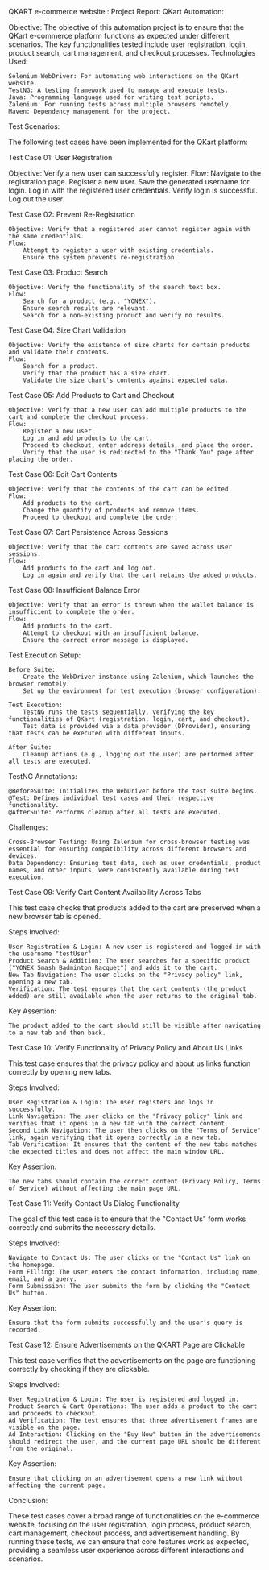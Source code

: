 QKART e-commerce website :
Project Report: QKart Automation:

Objective:
The objective of this automation project is to ensure that the QKart e-commerce platform functions as expected under different scenarios. The key functionalities tested include user registration, login, product search, cart management, and checkout processes.
Technologies Used:

    Selenium WebDriver: For automating web interactions on the QKart website.
    TestNG: A testing framework used to manage and execute tests.
    Java: Programming language used for writing test scripts.
    Zalenium: For running tests across multiple browsers remotely.
    Maven: Dependency management for the project.

Test Scenarios:

The following test cases have been implemented for the QKart platform:

Test Case 01: User Registration

  Objective: Verify a new user can successfully register.
    Flow:
        Navigate to the registration page.
        Register a new user.
        Save the generated username for login.
        Log in with the registered user credentials.
        Verify login is successful.
        Log out the user.

Test Case 02: Prevent Re-Registration

    Objective: Verify that a registered user cannot register again with the same credentials.
    Flow:
        Attempt to register a user with existing credentials.
        Ensure the system prevents re-registration.

Test Case 03: Product Search

    Objective: Verify the functionality of the search text box.
    Flow:
        Search for a product (e.g., "YONEX").
        Ensure search results are relevant.
        Search for a non-existing product and verify no results.

Test Case 04: Size Chart Validation

    Objective: Verify the existence of size charts for certain products and validate their contents.
    Flow:
        Search for a product.
        Verify that the product has a size chart.
        Validate the size chart's contents against expected data.

Test Case 05: Add Products to Cart and Checkout

    Objective: Verify that a new user can add multiple products to the cart and complete the checkout process.
    Flow:
        Register a new user.
        Log in and add products to the cart.
        Proceed to checkout, enter address details, and place the order.
        Verify that the user is redirected to the "Thank You" page after placing the order.

Test Case 06: Edit Cart Contents

    Objective: Verify that the contents of the cart can be edited.
    Flow:
        Add products to the cart.
        Change the quantity of products and remove items.
        Proceed to checkout and complete the order.

Test Case 07: Cart Persistence Across Sessions

    Objective: Verify that the cart contents are saved across user sessions.
    Flow:
        Add products to the cart and log out.
        Log in again and verify that the cart retains the added products.

Test Case 08: Insufficient Balance Error

    Objective: Verify that an error is thrown when the wallet balance is insufficient to complete the order.
    Flow:
        Add products to the cart.
        Attempt to checkout with an insufficient balance.
        Ensure the correct error message is displayed.

Test Execution Setup:

    Before Suite:
        Create the WebDriver instance using Zalenium, which launches the browser remotely.
        Set up the environment for test execution (browser configuration).

    Test Execution:
        TestNG runs the tests sequentially, verifying the key functionalities of QKart (registration, login, cart, and checkout).
        Test data is provided via a data provider (DProvider), ensuring that tests can be executed with different inputs.

    After Suite:
        Cleanup actions (e.g., logging out the user) are performed after all tests are executed.

TestNG Annotations:

    @BeforeSuite: Initializes the WebDriver before the test suite begins.
    @Test: Defines individual test cases and their respective functionality.
    @AfterSuite: Performs cleanup after all tests are executed.

Challenges:

    Cross-Browser Testing: Using Zalenium for cross-browser testing was essential for ensuring compatibility across different browsers and devices.
    Data Dependency: Ensuring test data, such as user credentials, product names, and other inputs, were consistently available during test execution.

Test Case 09: Verify Cart Content Availability Across Tabs

This test case checks that products added to the cart are preserved when a new browser tab is opened.

Steps Involved:

    User Registration & Login: A new user is registered and logged in with the username "testUser".
    Product Search & Addition: The user searches for a specific product ("YONEX Smash Badminton Racquet") and adds it to the cart.
    New Tab Navigation: The user clicks on the "Privacy policy" link, opening a new tab.
    Verification: The test ensures that the cart contents (the product added) are still available when the user returns to the original tab.

Key Assertion:

    The product added to the cart should still be visible after navigating to a new tab and then back.

Test Case 10: Verify Functionality of Privacy Policy and About Us Links

This test case ensures that the privacy policy and about us links function correctly by opening new tabs.

Steps Involved:

    User Registration & Login: The user registers and logs in successfully.
    Link Navigation: The user clicks on the "Privacy policy" link and verifies that it opens in a new tab with the correct content.
    Second Link Navigation: The user then clicks on the "Terms of Service" link, again verifying that it opens correctly in a new tab.
    Tab Verification: It ensures that the content of the new tabs matches the expected titles and does not affect the main window URL.

Key Assertion:

    The new tabs should contain the correct content (Privacy Policy, Terms of Service) without affecting the main page URL.

Test Case 11: Verify Contact Us Dialog Functionality

The goal of this test case is to ensure that the "Contact Us" form works correctly and submits the necessary details.

Steps Involved:

    Navigate to Contact Us: The user clicks on the "Contact Us" link on the homepage.
    Form Filling: The user enters the contact information, including name, email, and a query.
    Form Submission: The user submits the form by clicking the "Contact Us" button.

Key Assertion:

    Ensure that the form submits successfully and the user’s query is recorded.

Test Case 12: Ensure Advertisements on the QKART Page are Clickable

This test case verifies that the advertisements on the page are functioning correctly by checking if they are clickable.

Steps Involved:

    User Registration & Login: The user is registered and logged in.
    Product Search & Cart Operations: The user adds a product to the cart and proceeds to checkout.
    Ad Verification: The test ensures that three advertisement frames are visible on the page.
    Ad Interaction: Clicking on the "Buy Now" button in the advertisements should redirect the user, and the current page URL should be different from the original.

Key Assertion:

    Ensure that clicking on an advertisement opens a new link without affecting the current page.

Conclusion:

These test cases cover a broad range of functionalities on the e-commerce website, focusing on the user registration, login process, product search, cart management, checkout process, and advertisement handling. By running these tests, we can ensure that core features work as expected, providing a seamless user experience across different interactions and scenarios.
